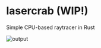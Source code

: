 # lasercrab (WIP!)

Simple CPU-based raytracer in Rust

![output](https://user-images.githubusercontent.com/36349314/99035080-9102d400-255d-11eb-8991-442675396a75.png)
